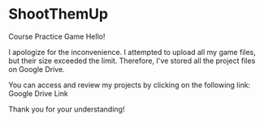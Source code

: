 # ShootThemUp
Course Practice Game
Hello!

I apologize for the inconvenience. I attempted to upload all my game files, but their size exceeded the limit. Therefore, I've stored all the project files on Google Drive.

You can access and review my projects by clicking on the following link: Google Drive Link

Thank you for your understanding!

